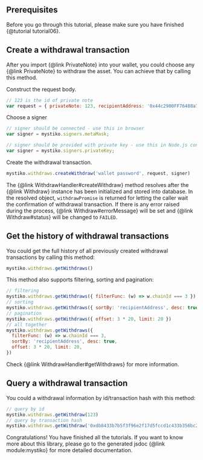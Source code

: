 ## Prerequisites
Before you go through this tutorial, please make sure you have finished {@tutorial tutorial06}.

## Create a withdrawal transaction
After you import {@link PrivateNote} into your wallet, you could choose any {@link PrivateNote} to withdraw the asset.
You can achieve that by calling this method.

Construct the request body.
```javascript
// 123 is the id of private note
var request = { privateNote: 123, recipientAddress: '0x44c2900FF76488a7C615Aab5a9Ef4ac61c241065' }
```

Choose a signer
```javascript
// signer should be connected - use this in browser
var signer = mystiko.signers.metaMask;
```
```javascript
// signer should be provided with private key - use this in Node.js console
var signer = mystiko.signers.privateKey;
```

Create the withdrawal transaction.
```javascript
mystiko.withdraws.createWithdraw('wallet password', request, signer)
```

The {@link WithdrawHandler#createWithdraw} method resolves after the {@link Withdraw} instance has been initialized
and stored into database. In the resolved object, `withdrawPromise` is returned for letting the caller wait
the confirmation of withdrawal transaction. If there is any error raised during the process,
{@link Withdraw#errorMessage} will be set and {@link Withdraw#status} will be changed to `FAILED`.

## Get the history of withdrawal transactions
You could get the full history of all previously created withdrawal transactions by calling this method:

```javascript
mystiko.withdraws.getWithdraws()
```

This method also supports filtering, sorting and pagination:

```javascript
// filtering
mystiko.withdraws.getWithdraws({ filterFunc: (w) => w.chainId === 3 })
// sorting
mystiko.withdraws.getWithdraws({ sortBy: 'recipientAddress', desc: true })
// pagination
mystiko.withdraws.getWithdraws({ offset: 3 * 20, limit: 20 })
// all together
mystiko.withdraws.getWithdraws({
  filterFunc: (w) => w.chainId === 3,
  sortBy: 'recipientAddress', desc: true,
  offset: 3 * 20, limit: 20,
})
```

Check {@link WithdrawHandler#getWithdraws} for more information.

## Query a withdrawal transaction
You could a withdrawal information by id/transaction hash with this method:

```javascript
// query by id
mystiko.withdraws.getWithdraw(123)
// query by transaction hash
mystiko.withdraws.getWithdraw('0xdb8433b7b5f3f96e2f17d5fccd1c433b356bc210e3637447d5a284f5f06f6b3a')
```

Congratulations! You have finished all the tutorials. If you want to know more about this library, please
go to the generated jsdoc {@link module:mystiko} for more detailed documentation.
